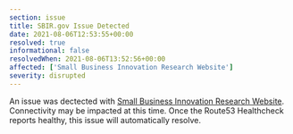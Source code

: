 ```yaml
---
section: issue
title: SBIR.gov Issue Detected
date: 2021-08-06T12:53:55+00:00
resolved: true
informational: false
resolvedWhen: 2021-08-06T13:52:56+00:00
affected: ['Small Business Innovation Research Website']
severity: disrupted
---
```

An issue was dectected with [Small Business Innovation Research Website](https://www.sbir.gov).  Connectivity may be impacted at this time.  Once the Route53 Healthcheck reports healthy, this issue will automatically resolve.
